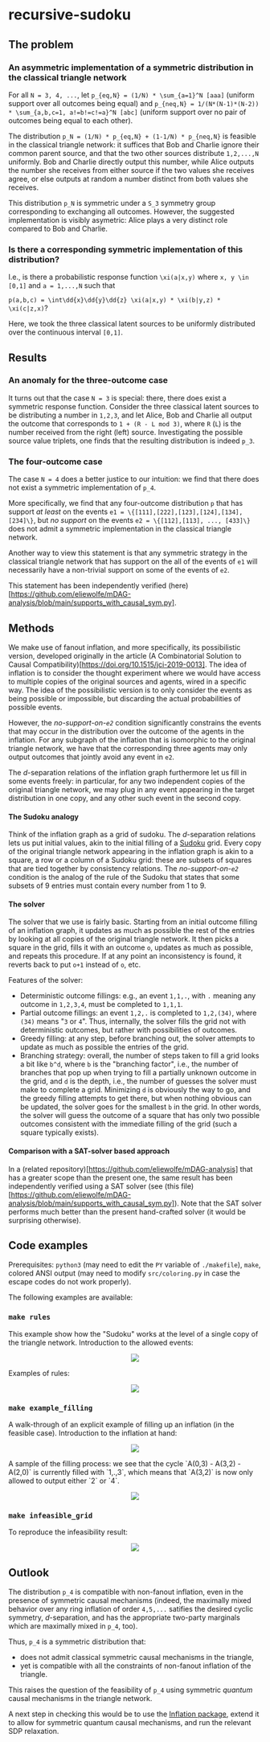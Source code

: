 # recursive-sudoku

## The problem

### An asymmetric implementation of a symmetric distribution in the classical triangle network

For all `N = 3, 4, ...`, 
let `p_{eq,N} = (1/N) * \sum_{a=1}^N [aaa]` (uniform support over all outcomes
being equal) 
and `p_{neq,N} = 1/(N*(N-1)*(N-2)) * \sum_{a,b,c=1, a!=b!=c!=a}^N [abc]` 
(uniform support over no pair of outcomes being equal to each other).

The distribution `p_N = (1/N) * p_{eq,N} + (1-1/N) * p_{neq,N}` is feasible in
the classical triangle network: 
it suffices that Bob and Charlie ignore their common parent source, and that 
the two other sources distribute `1,2,...,N` uniformly. 
Bob and Charlie directly output this number, while Alice outputs the number
she receives from either source if the two values she receives agree, or else
outputs at random a number distinct from both values she receives.

This distribution `p_N` is symmetric under a `S_3` symmetry group corresponding
to exchanging all outcomes. 
However, the suggested implementation is visibly asymetric: Alice plays a very
distinct role compared to Bob and Charlie.

### Is there a corresponding symmetric implementation of this distribution?

I.e., is there a probabilistic response function `\xi(a|x,y)` where
`x, y \in [0,1]` and `a = 1,...,N` such that

`p(a,b,c) = \int\dd{x}\dd{y}\dd{z} \xi(a|x,y) * \xi(b|y,z) * \xi(c|z,x)`?

Here, we took the three classical latent sources to be uniformly distributed
over the continuous interval `[0,1]`.

## Results

### An anomaly for the three-outcome case

It turns out that the case `N = 3` is special: there, there does exist a
symmetric response function. 
Consider the three classical latent sources to be distributing a number
in `1,2,3`, and let Alice, Bob and Charlie all output the outcome that 
corresponds to `1 + (R - L mod 3)`, where `R` (`L`) is the number received
from the right (left) source. Investigating the possible source value triplets,
one finds that the resulting distribution is indeed `p_3`.

### The four-outcome case

The case `N = 4` does a better justice to our intuition: we find that there
does not exist a symmetric implementation of `p_4`.

More specifically, we find that any four-outcome distribution `p` that has
support *at least* on the events
`e1 = \{[111],[222],[123],[124],[134], [234]\}`, but *no support* on the events
`e2 = \{[112],[113], ..., [433]\}` does not admit a symmetric implementation in
the classical triangle network.

Another way to view this statement is that any symmetric strategy in the
classical triangle network that has support on the all of the events of `e1`
will necessarily have a non-trivial support on some of the events of `e2`.

This statement has been independently verified 
(here)[https://github.com/eliewolfe/mDAG-analysis/blob/main/supports_with_causal_sym.py].

## Methods

We make use of fanout inflation, and more specifically, its possibilistic
version, developed originally in the article 
(A Combinatorial Solution to Causal Compatibility)[https://doi.org/10.1515/jci-2019-0013].
The idea of inflation is to consider the thought experiment where we would
have access to multiple copies of the original sources and agents, wired in a
specific way.
The idea of the possibilistic version is to only consider the events as
being possible or impossible, but discarding the actual probabilities of
possible events.

However, the *no-support-on-`e2`* condition significantly constrains the events
that may occur in the distribution over the outcome of the agents in the
inflation. For any subgraph of the inflation that is isomorphic to the original
triangle network, we have that the corresponding three agents may only output
outcomes that jointly avoid any event in `e2`.

The *d*-separation relations of the inflation graph furthermore let us fill in
some events freely: in particular, for any two independent copies of the
original triangle network, we may plug in any event appearing in the target
distribution in one copy, and any other such event in the second copy.

#### The Sudoku analogy

Think of the inflation graph as a grid of sudoku. 
The *d*-separation relations lets us put initial values, akin to the initial
filling of a [Sudoku](https://en.wikipedia.org/wiki/Sudoku) grid.
Every copy of the original triangle network appearing in the inflation graph
is akin to a square, a row or a column of a Sudoku grid: these are subsets of
squares that are tied together by consistency relations.
The *no-support-on-`e2`* condition is the analog of the rule of the Sudoku that
states that some subsets of 9 entries must contain every number from 1 to 9.

#### The solver

The solver that we use is fairly basic. Starting from an initial outcome
filling of an inflation graph, it updates as much as possible the rest of the
entries by looking at all copies of the original triangle network. It then
picks a square in the grid, fills it with an outcome `o`, updates as much as
possible, and repeats this procedure.
If at any point an inconsistency is found, it reverts back to put `o+1`
instead of `o`, etc.

Features of the solver:

- Deterministic outcome fillings: e.g., an event `1,1,.`, with `.` meaning any
outcome in `1,2,3,4`, must be completed to `1,1,1`.
- Partial outcome fillings: an event `1,2,.` is completed to `1,2,(34)`, where
`(34)` means "`3` or `4`". Thus, internally, the solver fills the grid not with
deterministic outcomes, but rather with possibilities of outcomes.
- Greedy filling: at any step, before branching out, the solver attempts to
update as much as possible the entries of the grid.
- Branching strategy: overall, the number of steps taken to fill a grid looks
a bit like `b^d`, where `b` is the "branching factor", i.e., the number of
branches that pop up when trying to fill a partially unknown outcome in the
grid, and  `d` is the depth, i.e., the number of guesses the solver must make
to complete a grid. Minimizing `d` is obviously the way to go, and the greedy
filling attempts to get there, but when nothing obvious can be updated, the
solver goes for the smallest `b` in the grid. In other words, the solver will
guess the outcome of a square that has only two possible outcomes consistent
with the immediate filling of the grid (such a square typically exists).

#### Comparison with a SAT-solver based approach

In a (related repository)[https://github.com/eliewolfe/mDAG-analysis] that
has a greater scope than the present one, the same result has been
independently verified using a SAT solver (see 
(this file)[https://github.com/eliewolfe/mDAG-analysis/blob/main/supports_with_causal_sym.py]).
Note that the SAT solver performs much better than the present hand-crafted
solver (it would be surprising otherwise).

## Code examples

Prerequisites: `python3` (may need to edit the `PY` variable of `./makefile`),
`make`, colored ANSI output (may need to modify `src/coloring.py` in case the
escape codes do not work properly).

The following examples are available:

### `make rules` 

This example show how the "Sudoku" works at the level of a single copy of the
triangle network.
Introduction to the allowed events:
<p align="center">
  <img src="https://github.com/seemann5/recursive-sudoku/blob/main/out/out_rules.png" />
</p>
Examples of rules:
<p align="center">
  <img src="https://github.com/seemann5/recursive-sudoku/blob/main/out/out_rules_2.png" />
</p>

### `make example_filling` 

A walk-through of an explicit example of filling up an inflation (in the feasible case).
Introduction to the inflation at hand:
<p align="center">
  <img src="https://github.com/seemann5/recursive-sudoku/blob/main/out/out_example_filling.png" />
</p>
A sample of the filling process: we see that the cycle
`A(0,3) - A(3,2) - A(2,0)` is currently filled with `1,.,3`, which means that
`A(3,2)` is now only allowed to output either `2` or `4`.
<p align="center">
  <img src="https://github.com/seemann5/recursive-sudoku/blob/main/out/out_example_filling_2.png" />
</p>

### `make infeasible_grid`

To reproduce the infeasibility result:
<p align="center">
  <img src="https://github.com/seemann5/recursive-sudoku/blob/main/out/out_infeasible_grid.png" />
</p>

## Outlook

The distribution `p_4` is compatible with non-fanout inflation, even in the
presence of symmetric causal mechanisms (indeed, the maximally mixed behavior
over any ring inflation of order `4,5,...` satifies the desired cyclic
symmetry, *d*-separation, and has the appropriate two-party marginals
which are maximally mixed in `p_4`, too).

Thus, `p_4` is a symmetric distribution that:
- does not admit classical symmetric causal mechanisms in the triangle,
- yet is compatible with all the constraints of non-fanout inflation of the 
triangle.

This raises the question of the feasibility of `p_4` using symmetric
*quantum* causal mechanisms in the triangle network.

A next step in checking this would be to use the
[Inflation package](https://github.com/ecboghiu/inflation), extend it to
allow for symmetric quantum causal mechanisms, and run the relevant SDP
relaxation.
